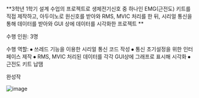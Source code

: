 **3학년 1학기 설계 수업의 프로젝트로 생체전기신호 중 하나인 EMG(근전도) 키트를 직접 제작하고, 아두이노로 원신호를 받아와 RMS, MVIC 처리를 한 뒤, 시리얼 통신을 통해 데이터를 받아와 GUI 상에 데이터를 시각화한 프로젝트 **

수행 인원: 3명

수행 역할:
⦁ 쓰레드 기능을 이용한 시리얼 통신 코드 작성
⦁ 통신 초기설정을 위한 인터페이스 제작
⦁ RMS, MVIC 처리된 데이터를 각각 GUI상에 그래프로 표시해 시각화
⦁ 근전도 키트 납땜


완성작

![image](https://github.com/wkddua/EMG-graph-UI-PyQt/assets/153706116/2ca66cd7-ce61-47e5-ba0c-20f7fcbae769)
